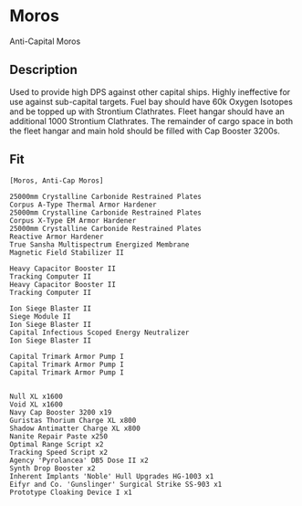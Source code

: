 # Moros

Anti-Capital Moros

## Description

Used to provide high DPS against other capital ships.  Highly ineffective for use against sub-capital targets.  Fuel bay should have 60k Oxygen Isotopes and be topped up with Strontium Clathrates. Fleet hangar should have an additional 1000 Strontium Clathrates. The remainder of cargo space in both the fleet hangar and main hold should be filled with Cap Booster 3200s.

## Fit
```
[Moros, Anti-Cap Moros]

25000mm Crystalline Carbonide Restrained Plates
Corpus A-Type Thermal Armor Hardener
25000mm Crystalline Carbonide Restrained Plates
Corpus X-Type EM Armor Hardener
25000mm Crystalline Carbonide Restrained Plates
Reactive Armor Hardener
True Sansha Multispectrum Energized Membrane
Magnetic Field Stabilizer II

Heavy Capacitor Booster II
Tracking Computer II
Heavy Capacitor Booster II
Tracking Computer II

Ion Siege Blaster II
Siege Module II
Ion Siege Blaster II
Capital Infectious Scoped Energy Neutralizer
Ion Siege Blaster II

Capital Trimark Armor Pump I
Capital Trimark Armor Pump I
Capital Trimark Armor Pump I


Null XL x1600
Void XL x1600
Navy Cap Booster 3200 x19
Guristas Thorium Charge XL x800
Shadow Antimatter Charge XL x800
Nanite Repair Paste x250
Optimal Range Script x2
Tracking Speed Script x2
Agency 'Pyrolancea' DB5 Dose II x2
Synth Drop Booster x2
Inherent Implants 'Noble' Hull Upgrades HG-1003 x1
Eifyr and Co. 'Gunslinger' Surgical Strike SS-903 x1
Prototype Cloaking Device I x1
```
